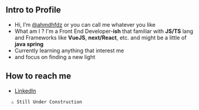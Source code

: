 ## Intro to Profile
 - Hi, I’m [@ahmdhfdz](https://www.linkedin.com/in/ahmad-hfdz/) or you can call me whatever you like
 - What am I ? I'm a Front End Developer-**ish** that familiar with **JS/TS** lang and Frameworks like **VueJS**, **next/React**, etc. and might be a little of **java spring**
- Currently learning anything that interest me
- and focus on finding a new light

## How to reach me
 - [LinkedIn ](https://www.linkedin.com/in/ahmad-hfdz/)
   
```bash
  ⚠️ Still Under Construction
```
